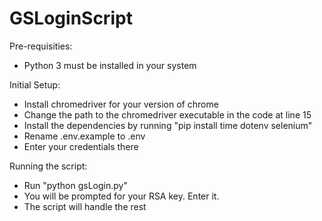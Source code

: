 # GSLoginScript

Pre-requisities:
- Python 3 must be installed in your system


Initial Setup:
- Install chromedriver for your version of chrome
- Change the path to the chromedriver executable in the code at line 15
- Install the dependencies by running "pip install time dotenv selenium"
- Rename .env.example to .env
- Enter your credentials there

Running the script:
- Run "python gsLogin.py"
- You will be prompted for your RSA key. Enter it.
- The script will handle the rest
